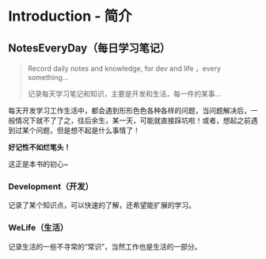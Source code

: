 # Introduction - 简介

## NotesEveryDay（每日学习笔记）
> Record daily notes and knowledge, for dev and life ，every something...
>   
> 记录每天学习笔记和知识，主要是开发和生活，每一件的某事...

每天开发学习工作生活中，都会遇到形形色色各种各样的问题，当问题解决后，一般情况下就不了了之，往后余生，某一天，可能就直接踩坑啦！或者，想起之前遇到过某个问题，但是想不起是什么事情了！

**好记性不如烂笔头！**

这正是本书的初心~


### Development（开发）
记录了某个知识点，可以快速的了解，还希望能扩展的学习。

### WeLife（生活）
记录生活的一些不寻常的“常识”，当然工作也是生活的一部分。
